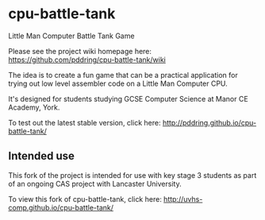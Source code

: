 # cpu-battle-tank
Little Man Computer Battle Tank Game

Please see the project wiki homepage here: https://github.com/pddring/cpu-battle-tank/wiki

The idea is to create a fun game that can be a practical application for trying out low level assembler code on a Little Man Computer CPU.

It's designed for students studying GCSE Computer Science at Manor CE Academy, York.

To test out the latest stable version, click here: http://pddring.github.io/cpu-battle-tank/

## Intended use
This fork of the project is intended for use with key stage 3 students as part of an ongoing CAS project with Lancaster University.

To view this fork of cpu-battle-tank, click here: http://uvhs-comp.github.io/cpu-battle-tank/
